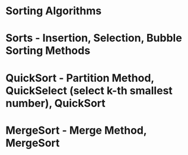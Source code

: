 # Sorting Algorithms

# Sorts - Insertion, Selection, Bubble Sorting Methods
# QuickSort - Partition Method, QuickSelect (select k-th smallest number), QuickSort
# MergeSort - Merge Method, MergeSort
